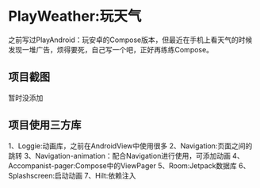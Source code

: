 # PlayWeather:玩天气

之前写过PlayAndroid：玩安卓的Compose版本，但最近在手机上看天气的时候发现一堆广告，烦得要死，自己写一个吧，正好再练练Compose。

## 项目截图

暂时没添加

## 项目使用三方库

1、Loggie:动画库，之前在AndroidView中使用很多
2、Navigation:页面之间的跳转
3、Navigation-animation：配合Navigation进行使用，可添加动画
4、Accompanist-pager:Compose中的ViewPager
5、Room:Jetpack数据库
6、Splashscreen:启动动画
7、Hilt:依赖注入

